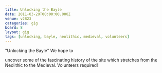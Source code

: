 ```yaml
---
title: Unlocking the Bayle
date: 2011-03-20T00:00:00.000Z
venue: v2823
categories: gig
board: 8
layout: gig
tags: [unlocking, bayle, neolithic, medieval, volunteers]
---
```

"Unlocking the Bayle"  We hope to

uncover some of the fascinating history of the site which stretches from the Neolithic to the Medieval. Volunteers required!